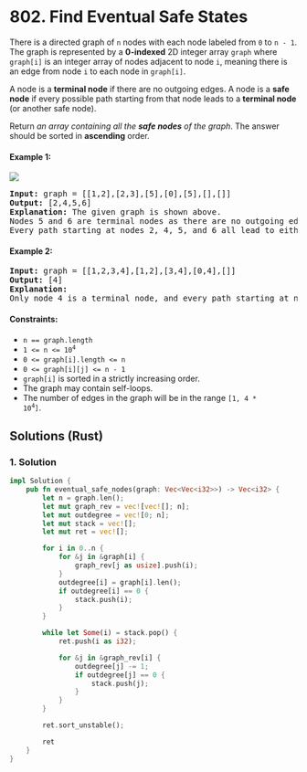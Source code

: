 # 802. Find Eventual Safe States
There is a directed graph of `n` nodes with each node labeled from `0` to `n - 1`. The graph is represented by a **0-indexed** 2D integer array `graph` where `graph[i]` is an integer array of nodes adjacent to node `i`, meaning there is an edge from node `i` to each node in `graph[i]`.

A node is a **terminal node** if there are no outgoing edges. A node is a **safe node** if every possible path starting from that node leads to a **terminal node** (or another safe node).

Return *an array containing all the **safe nodes** of the graph*. The answer should be sorted in **ascending** order.

#### Example 1:
![](https://s3-lc-upload.s3.amazonaws.com/uploads/2018/03/17/picture1.png)
<pre>
<strong>Input:</strong> graph = [[1,2],[2,3],[5],[0],[5],[],[]]
<strong>Output:</strong> [2,4,5,6]
<strong>Explanation:</strong> The given graph is shown above.
Nodes 5 and 6 are terminal nodes as there are no outgoing edges from either of them.
Every path starting at nodes 2, 4, 5, and 6 all lead to either node 5 or 6.
</pre>

#### Example 2:
<pre>
<strong>Input:</strong> graph = [[1,2,3,4],[1,2],[3,4],[0,4],[]]
<strong>Output:</strong> [4]
<strong>Explanation:</strong>
Only node 4 is a terminal node, and every path starting at node 4 leads to node 4.
</pre>

#### Constraints:
* `n == graph.length`
* <code>1 <= n <= 10<sup>4</sup></code>
* `0 <= graph[i].length <= n`
* `0 <= graph[i][j] <= n - 1`
* `graph[i]` is sorted in a strictly increasing order.
* The graph may contain self-loops.
* The number of edges in the graph will be in the range <code>[1, 4 * 10<sup>4</sup>]</code>.

## Solutions (Rust)

### 1. Solution
```Rust
impl Solution {
    pub fn eventual_safe_nodes(graph: Vec<Vec<i32>>) -> Vec<i32> {
        let n = graph.len();
        let mut graph_rev = vec![vec![]; n];
        let mut outdegree = vec![0; n];
        let mut stack = vec![];
        let mut ret = vec![];

        for i in 0..n {
            for &j in &graph[i] {
                graph_rev[j as usize].push(i);
            }
            outdegree[i] = graph[i].len();
            if outdegree[i] == 0 {
                stack.push(i);
            }
        }

        while let Some(i) = stack.pop() {
            ret.push(i as i32);

            for &j in &graph_rev[i] {
                outdegree[j] -= 1;
                if outdegree[j] == 0 {
                    stack.push(j);
                }
            }
        }

        ret.sort_unstable();

        ret
    }
}
```
